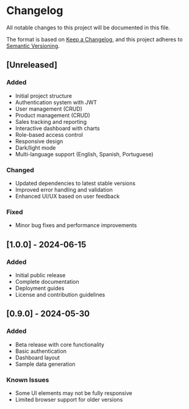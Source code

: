 # Changelog

All notable changes to this project will be documented in this file.

The format is based on [Keep a Changelog](https://keepachangelog.com/en/1.0.0/),
and this project adheres to [Semantic Versioning](https://semver.org/spec/v2.0.0.html).

## [Unreleased]
### Added
- Initial project structure
- Authentication system with JWT
- User management (CRUD)
- Product management (CRUD)
- Sales tracking and reporting
- Interactive dashboard with charts
- Role-based access control
- Responsive design
- Dark/light mode
- Multi-language support (English, Spanish, Portuguese)

### Changed
- Updated dependencies to latest stable versions
- Improved error handling and validation
- Enhanced UI/UX based on user feedback

### Fixed
- Minor bug fixes and performance improvements

## [1.0.0] - 2024-06-15
### Added
- Initial public release
- Complete documentation
- Deployment guides
- License and contribution guidelines

## [0.9.0] - 2024-05-30
### Added
- Beta release with core functionality
- Basic authentication
- Dashboard layout
- Sample data generation

### Known Issues
- Some UI elements may not be fully responsive
- Limited browser support for older versions

